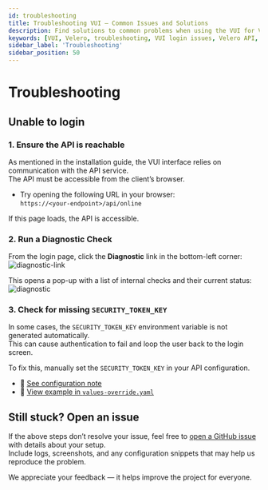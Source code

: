 ```yaml
---
id: troubleshooting
title: Troubleshooting VUI – Common Issues and Solutions
description: Find solutions to common problems when using the VUI for Velero. Learn how to resolve login issues, connectivity problems, and API errors.
keywords: [VUI, Velero, troubleshooting, VUI login issues, Velero API, VUI errors, support]
sidebar_label: 'Troubleshooting'
sidebar_position: 50
---
```


# Troubleshooting

## Unable to login

### 1. Ensure the API is reachable

As mentioned in the installation guide, the VUI interface relies on communication with the API service.  
The API must be accessible from the client’s browser.

- Try opening the following URL in your browser:  
  `https://<your-endpoint>/api/online`

If this page loads, the API is accessible.

### 2. Run a Diagnostic Check

From the login page, click the **Diagnostic** link in the bottom-left corner:  
![diagnostic-link](./assets/screenshots/32_diagnostic_link.png)

This opens a pop-up with a list of internal checks and their current status:  
![diagnostic](./assets/screenshots/33_diagnostic.png)

### 3. Check for missing `SECURITY_TOKEN_KEY`

In some cases, the `SECURITY_TOKEN_KEY` environment variable is not generated automatically.  
This can cause authentication to fail and loop the user back to the login screen.

To fix this, manually set the `SECURITY_TOKEN_KEY` in your API configuration.

- 🔧 [See configuration note](./getting-started/installation/configuration)
- 📄 [View example in `values-override.yaml`](https://github.com/seriohub/velero-helm/blob/688dba38e3573707c75898a0ba32a9c07e923117/values-override.yaml#L14)

## Still stuck? Open an issue

If the above steps don’t resolve your issue, feel free to [open a GitHub issue](https://github.com/seriohub/vui-ui/issues/new) with details about your setup.  
Include logs, screenshots, and any configuration snippets that may help us reproduce the problem.

We appreciate your feedback — it helps improve the project for everyone.
